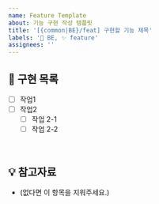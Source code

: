 ```yaml
---
name: Feature Template
about: 기능 구현 작성 템플릿
title: '[{common|BE}/feat] 구현할 기능 제목'
labels: '🤖 BE, ✨ feature'
assignees: ''
---
```


## 📝 구현 목록

- [ ] 작업1
- [ ] 작업2
    - [ ] 작업 2-1
    - [ ] 작업 2-2

 <br>

## 💡 참고자료

- (없다면 이 항목을 지워주세요.)
